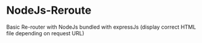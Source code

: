# NodeJs-Reroute
Basic Re-router with NodeJs bundled with expressJs (display correct HTML file depending on request URL)
